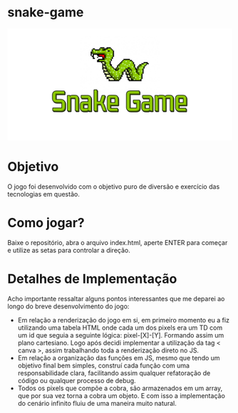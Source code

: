 
# snake-game
<p align="center">
  <a href="#">
    <img src="https://raw.githubusercontent.com/FernandoFFraga/snake-game/main/assets/snake-banner.png" alt="Snake-Game" />
  </a>
</p>

# Objetivo
O jogo foi desenvolvido com o objetivo puro de diversão e exercício das tecnologias em questão.

# Como jogar?
Baixe o repositório, abra o arquivo index.html, aperte ENTER para começar e utilize as setas para controlar a direção.

# Detalhes de Implementação
Acho importante ressaltar alguns pontos interessantes que me deparei ao longo do breve desenvolvimento do jogo:

* Em relação a renderização do jogo em si, em primeiro momento eu a fiz utilizando uma tabela HTML onde cada um dos pixels era um TD com um id que seguia a seguinte lógica: pixel-[X]-[Y]. Formando assim um plano cartesiano. Logo após decidi implementar a utilização da tag < canva >, assim trabalhando toda a renderização direto no JS.
* Em relação a organização das funções em JS, mesmo que tendo um objetivo final bem simples, construí cada função com uma responsabilidade clara, facilitando assim qualquer refatoração de código ou qualquer processo de debug.
* Todos os pixels que compõe a cobra, são armazenados em um array, que por sua vez torna a cobra um objeto. E com isso a implementação do cenário infinito fluiu de uma maneira muito natural.
